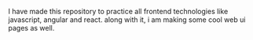 I have made this repository to practice all frontend technologies like javascript, angular and react. along with it, i am making some cool web ui pages as well.
